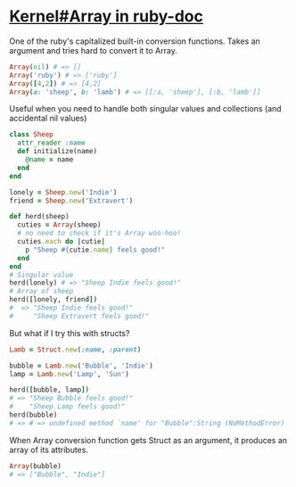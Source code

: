 # [Kernel#Array in ruby-doc](https://ruby-doc.org/core-2.4.0/Kernel.html#method-i-Array)
One of the ruby's capitalized built-in conversion functions. Takes an argument and tries hard to convert it to Array.

```ruby
Array(nil) # => []
Array('ruby') # => ['ruby']
Array([4,2]) # => [4,2]
Array(a: 'sheep', b: 'lamb') # => [[:a, 'sheep'], [:b, 'lamb']]
```

Useful when you need to handle both singular values and collections (and accidental nil values)

```ruby
class Sheep
  attr_reader :name
  def initialize(name)
    @name = name
  end
end

lonely = Sheep.new('Indie')
friend = Sheep.new('Extravert')

def herd(sheep)
  cuties = Array(sheep)
  # no need to check if it's Array woo-hoo!
  cuties.each do |cutie|
    p "Sheep #{cutie.name} feels good!"
  end
end
# Singular value
herd(lonely) # => "Sheep Indie feels good!"
# Array of sheep
herd([lonely, friend])
#  => "Sheep Indie feels good!"
#     "Sheep Extravert feels good!"
```

But what if I try this with structs?

```ruby
Lamb = Struct.new(:name, :parent)

bubble = Lamb.new('Bubble', 'Indie')
lamp = Lamb.new('Lamp', 'Sun')

herd([bubble, lamp])
# => "Sheep Bubble feels good!"
#    "Sheep Lamp feels good!"
herd(bubble)
# => # => undefined method `name' for "Bubble":String (NoMethodError)
```
When Array conversion function gets Struct as an argument, it produces an array of its attributes.

```ruby
Array(bubble)
# => ["Bubble", "Indie"]
```
